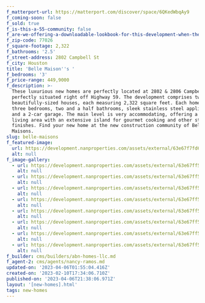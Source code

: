 ```yaml
---
f_matterport-url: https://matterport.com/discover/space/6QKedWbqAy9
f_coming-soon: false
f_sold: true
f_is-this-a-55-community: false
f_are-we-offering-a-downloadable-lookbook-for-this-development-when-they-submit-their-contact-info: false
f_zip-code: 77026
f_square-footage: 2,322
f_bathrooms: '2.5'
f_street-address: 2802 Campbell St
f_city: Houston
title: 'Belle Maison''s '
f_bedrooms: '3'
f_price-range: 449,9000
f_description: >-
  These luxurious new homes are perfectly located at 2802 & 2806 Campbell St,
  perfectly situated right off Highway 59. The development comprises two
  beautifully-sized houses, each measuring 2,322 square feet. Each home boasts
  three bedrooms, two and a half bathrooms, sleek stainless steel appliances,
  and a 2-car garage. The main level is very accommodating, offering a chic open
  living area with an extensive island for gourmet cooking and other stylish
  finishes. Find your new home at the new construction community of Belle
  Maisons. 
slug: belle-maisons
f_featured-image:
  url: https://development.nanproperties.com/assets/external/63e67f7fd6b5f8976f5f937c_front20view20campbell201201.jpg
  alt: null
f_image-gallery:
  - url: https://development.nanproperties.com/assets/external/63e67ff531661a6c31dc09ce_jensen20280220img2003_1_1.jpg
    alt: null
  - url: https://development.nanproperties.com/assets/external/63e67ff5a095c384dbdc315f_jensen20280220img2006_1_1.jpg
    alt: null
  - url: https://development.nanproperties.com/assets/external/63e67ff59c17a60f1b01a144_jensen20280220img2007_1_1.jpg
    alt: null
  - url: https://development.nanproperties.com/assets/external/63e67ff5aeba7475dffa879d_jensen20280220img2013_1_1.jpg
    alt: null
  - url: https://development.nanproperties.com/assets/external/63e67ff55a17ce0cc0a66e54_jensen20280220img2014_1_1.jpg
    alt: null
  - url: https://development.nanproperties.com/assets/external/63e67ff55a17ce4daea66dfc_jensen20280220img2015_1_1.jpg
    alt: null
  - url: https://development.nanproperties.com/assets/external/63e67ff5aeba748b2afa879c_jensen20280220img2018_1_1.jpg
    alt: null
  - url: https://development.nanproperties.com/assets/external/63e67ff52142d89aa817f66e_jensen20280220img2019_1_1.jpg
    alt: null
f_builder: cms/builders/abn-homes-llc.md
f_agent-2: cms/agents/nancy-ramos.md
updated-on: '2023-04-06T01:55:04.416Z'
created-on: '2023-02-10T17:34:06.710Z'
published-on: '2023-04-06T21:38:06.971Z'
layout: '[new-homes].html'
tags: new-homes
---
```



